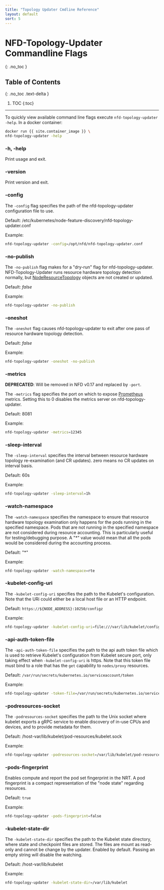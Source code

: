 ```yaml
---
title: "Topology Updater Cmdline Reference"
layout: default
sort: 5
---
```


# NFD-Topology-Updater Commandline Flags
{: .no_toc }

## Table of Contents
{: .no_toc .text-delta }

1. TOC
{:toc}

---

To quickly view available command line flags execute `nfd-topology-updater -help`.
In a docker container:

```bash
docker run {{ site.container_image }} \
nfd-topology-updater -help
```

### -h, -help

Print usage and exit.

### -version

Print version and exit.

### -config

The `-config` flag specifies the path of the nfd-topology-updater
configuration file to use.

Default: /etc/kubernetes/node-feature-discovery/nfd-topology-updater.conf

Example:

```bash
nfd-topology-updater -config=/opt/nfd/nfd-topology-updater.conf
```

### -no-publish

The `-no-publish` flag makes for a "dry-run" flag for nfd-topology-updater.
NFD-Topology-Updater runs resource hardware topology detection normally, but
[NodeResourceTopology](../usage/custom-resources.md#noderesourcetopology)
objects are not created or updated.

Default: *false*

Example:

```bash
nfd-topology-updater -no-publish
```

### -oneshot

The `-oneshot` flag causes nfd-topology-updater to exit after one pass of
resource hardware topology detection.

Default: *false*

Example:

```bash
nfd-topology-updater -oneshot -no-publish
```

### -metrics

**DEPRECATED**: Will be removed in NFD v0.17 and replaced by `-port`.

The `-metrics` flag specifies the port on which to expose
[Prometheus](https://prometheus.io/) metrics. Setting this to 0 disables the
metrics server on nfd-topology-updater.

Default: 8081

Example:

```bash
nfd-topology-updater -metrics=12345
```

### -sleep-interval

The `-sleep-interval` specifies the interval between resource hardware
topology re-examination (and CR updates). zero means no CR updates on interval basis.

Default: 60s

Example:

```bash
nfd-topology-updater -sleep-interval=1h
```

### -watch-namespace

The `-watch-namespace` specifies the namespace to ensure that resource
hardware topology examination only happens for the pods running in the
specified namespace. Pods that are not running in the specified namespace
are not considered during resource accounting. This is particularly useful
for testing/debugging purpose. A "*" value would mean that all the pods would
be considered during the accounting process.

Default: "*"

Example:

```bash
nfd-topology-updater -watch-namespace=rte
```

### -kubelet-config-uri

The `-kubelet-config-uri` specifies the path to the Kubelet's configuration.
Note that the URi could either be a local host file or an HTTP endpoint.

Default:  `https://${NODE_ADDRESS}:10250/configz`

Example:

```bash
nfd-topology-updater -kubelet-config-uri=file:///var/lib/kubelet/config.yaml
```

### -api-auth-token-file

The `-api-auth-token-file` specifies the path to the api auth token file
which is used to retrieve Kubelet's configuration from Kubelet secure port,
only taking effect when `-kubelet-config-uri` is https.
Note that this token file must bind to a role that has the `get` capability to
`nodes/proxy` resources.

Default:  `/var/run/secrets/kubernetes.io/serviceaccount/token`

Example:

```bash
nfd-topology-updater -token-file=/var/run/secrets/kubernetes.io/serviceaccount/token
```

### -podresources-socket

The `-podresources-socket` specifies the path to the Unix socket where kubelet
exports a gRPC service to enable discovery of in-use CPUs and devices, and to
provide metadata for them.

Default:  /host-var/lib/kubelet/pod-resources/kubelet.sock

Example:

```bash
nfd-topology-updater -podresources-socket=/var/lib/kubelet/pod-resources/kubelet.sock
```

### -pods-fingerprint

Enables compute and report the pod set fingerprint in the NRT.
A pod fingerprint is a compact representation of the "node state" regarding resources.

Default: `true`

Example:

```bash
nfd-topology-updater -pods-fingerprint=false
```

### -kubelet-state-dir

The `-kubelet-state-dir` specifies the path to the Kubelet state directory,
where state and checkpoint files are stored.
The files are mount as read-only and cannot be change by the updater.
Enabled by default.
Passing an empty string will disable the watching.

Default:  /host-var/lib/kubelet

Example:

```bash
nfd-topology-updater -kubelet-state-dir=/var/lib/kubelet
```
